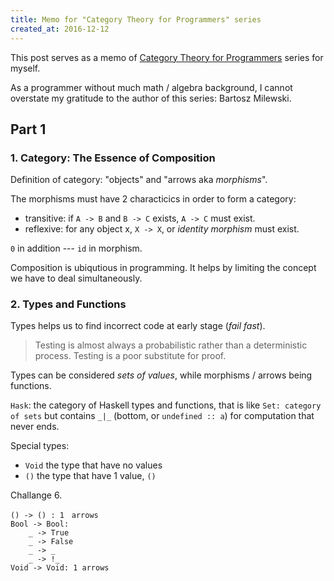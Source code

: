 ```yaml
---
title: Memo for "Category Theory for Programmers" series
created_at: 2016-12-12
---
```


This post serves as a memo of [Category Theory for Programmers](https://bartoszmilewski.com/2014/10/28/category-theory-for-programmers-the-preface/) series for myself.

As a programmer without much math / algebra background, I cannot overstate my gratitude to the author of this series: Bartosz Milewski.

## Part 1

### 1. Category: The Essence of Composition

Definition of category: "objects" and "arrows aka *morphisms*".

The morphisms must have 2 characticics in order to form a category:
- transitive: if `A -> B` and `B -> C` exists, `A -> C` must exist.
- reflexive: for any object x, `X -> X`, or *identity morphism* must exist.

`0` in addition --- `id` in morphism.

Composition is ubiqutious in programming. It helps by limiting the concept we have to deal simultaneously.

### 2. Types and Functions

Types helps us to find incorrect code at early stage (*fail fast*).

> Testing is almost always a probabilistic rather than a deterministic process.
> Testing is a poor substitute for proof.

Types can be considered *sets of values*, while morphisms / arrows being functions.

`Hask`: the category of Haskell types and functions, that is like `Set: category of sets` but contains `_|_` (bottom, or `undefined :: a`) for computation that never ends.

Special types:

- `Void` the type that have no values
- `()` the type that have 1 value, `()`

Challange 6.

```text
() -> () : 1　arrows
Bool -> Bool:
    _ -> True
    _ -> False
    _ -> _
    _ -> !_
Void -> Void: 1 arrows
```
